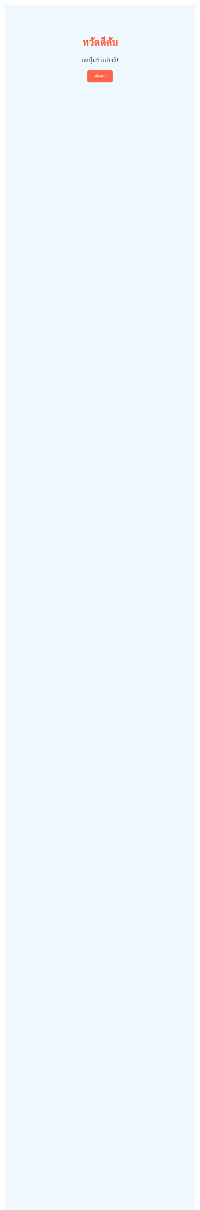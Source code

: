 <!DOCTYPE html>
<html lang="en">
<head>
    <meta charset="UTF-8">
    <meta name="viewport" content="width=device-width, initial-scale=1.0">
    <title>ไม่บอก</title>
    <style>
        body {
            font-family: Arial, sans-serif;
            text-align: center;
            margin-top: 20%;
            background-color: #f0f8ff;
            color: #333;
        }
        h1 {
            font-size: 2.5em;
            color: #ff6347;
        }
        p {
            font-size: 1.5em;
            color: #555;
        }
        button {
            font-size: 1em;
            padding: 10px 20px;
            background-color: #ff6347;
            color: white;
            border: none;
            border-radius: 5px;
            cursor: pointer;
        }
        button:hover {
            background-color: #e55347;
        }
    </style>
    <script>
        function showLove() {
            alert("ว้าย โดนหลอก โง่เกิ้น!");
        }
    </script>
</head>
<body>
    <h1>หวัดดีคับ</h1>
    <p>กดปุ่มข้างล่างสิ!</p>
    <button onclick="showLove()">คลิกเลย</button>
</body>
</html>
